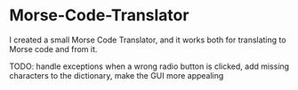 # Morse-Code-Translator
I created a small Morse Code Translator, and it works both for translating to Morse code and from it.

TODO: handle exceptions when a wrong radio button is clicked,
      add missing characters to the dictionary,
      make the GUI more appealing
